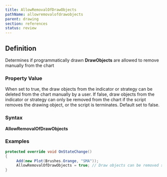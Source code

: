 ```yaml
---
title: AllowRemovalOfDrawObjects
pathName: allowremovalofdrawobjects
parent: drawing
section: references
status: review
---
```


## Definition

Determines if programmatically drawn **DrawObjects** are allowed to remove manually from the chart

### Property Value

When set to true, the draw objects from the indicator or strategy can be deleted from the chart manually by a user. If false, draw objects from the indicator or strategy can only be removed from the chart if the script removes the drawing object, or the script is terminates. Default set to false.

### Syntax

**AllowRemovalOfDrawObjects**

### Examples

```csharp
protected override void OnStateChange()
{
     Add(new Plot(Brushes.Orange, "SMA"));
     AllowRemovalOfDrawObjects = true; // Draw objects can be removed separately from the script
}
```
